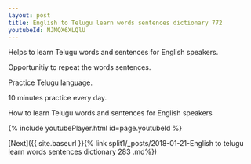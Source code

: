```yaml
---
layout: post
title: English to Telugu learn words sentences dictionary 772 
youtubeId: NJMQX6XLQlU
---
```

 
 
Helps to learn Telugu words and sentences for English speakers.

Opportunitiy to repeat the words sentences. 

Practice Telugu language. 
 
10 minutes practice every day. 
 
How to learn Telugu words and sentences for English speakers 
 
{% include youtubePlayer.html id=page.youtubeId %}
 
 
[Next]({{ site.baseurl }}{% link  split1/_posts/2018-01-21-English to telugu learn words sentences dictionary 283 .md%})
 
